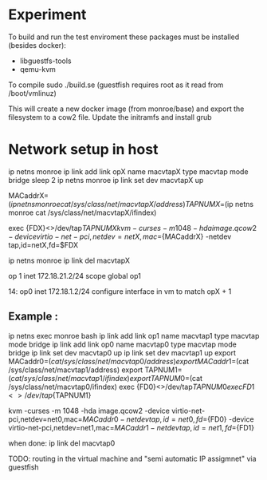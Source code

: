 
# Experiment
To build and run the test enviroment these packages must be installed (besides
  docker):
* libguestfs-tools
* qemu-kvm

To compile
sudo ./build.se (guestfish requires root as it read from /boot/vmlinuz)

This will create a new docker image (from monroe/base) and export
the filesystem to a cow2 file. Update the initramfs and install grub

# Network setup in host
ip netns monroe ip link add link opX name macvtapX type macvtap mode bridge
sleep 2
ip netns monroe ip link set dev macvtapX up

MACaddrX=$(ip netns monroe cat /sys/class/net/macvtapX/address)
TAPNUMX=$(ip netns monroe cat /sys/class/net/macvtapX/ifindex)

exec {FDX}<>/dev/tap${TAPNUMX}
kvm -curses -m 1048 -hda image.qcow2 -device virtio-net-pci,netdev=netX,mac=${MACaddrX} -netdev tap,id=netX,fd=$FDX

ip netns monroe ip link del macvtapX

op 1 inet 172.18.21.2/24 scope global op1

14: op0   inet 172.18.1.2/24
configure interface in vm to match opX + 1

## Example :

ip netns exec monroe bash
ip link add link op1 name macvtap1 type macvtap mode bridge
ip link add link op0 name macvtap0 type macvtap mode bridge
ip link set dev macvtap0 up
ip link set dev macvtap1 up
export MACaddr0=$(cat /sys/class/net/macvtap0/address)
export MACaddr1=$(cat /sys/class/net/macvtap1/address)
export TAPNUM1=$(cat /sys/class/net/macvtap1/ifindex)
export TAPNUM0=$(cat /sys/class/net/macvtap0/ifindex)
exec {FD0}<>/dev/tap${TAPNUM0}
exec {FD1}<>/dev/tap${TAPNUM1}

kvm -curses -m 1048 -hda image.qcow2 -device virtio-net-pci,netdev=net0,mac=${MACaddr0} -netdev tap,id=net0,fd=${FD0} -device virtio-net-pci,netdev=net1,mac=${MACaddr1} -netdev tap,id=net1,fd=${FD1}

when done:
ip link del macvtap0

TODO:
routing in the virtual machine and "semi automatic IP assigmnet" via guestfish  
